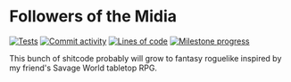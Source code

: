 # Followers of the Midia

[![Tests](https://github.com/Tairesh/midia/actions/workflows/tests.yml/badge.svg)](https://github.com/Tairesh/midia/actions/workflows/tests.yml)
[![Commit activity](https://img.shields.io/github/commit-activity/m/tairesh/midia)](https://github.com/Tairesh/midia/commits/main)
[![Lines of code](https://tokei.rs/b1/github/Tairesh/midia?category=code)](https://github.com/Tairesh/midia/tree/main)
[![Milestone progress](https://img.shields.io/github/milestones/progress-percent/Tairesh/midia/1)](https://github.com/Tairesh/midia/milestone/1)

This bunch of shitcode probably will grow to fantasy roguelike inspired by my friend's Savage World tabletop RPG.
